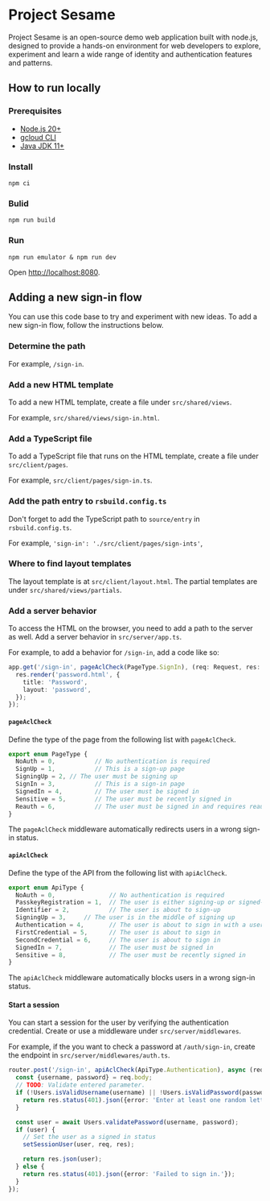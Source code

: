 # Project Sesame

Project Sesame is an open-source demo web application built with node.js,
designed to provide a hands-on environment for web developers to explore,
experiment and learn a wide range of identity and authentication features and
patterns.

## How to run locally

### Prerequisites

* [Node.js 20+](https://nodejs.org/)
* [gcloud CLI](https://cloud.google.com/sdk/docs/install)
* [Java JDK 11+](https://jdk.java.net/)

### Install

```shell
npm ci
```

### Bulid

```shell
npm run build
```

### Run

```shell
npm run emulator & npm run dev
```

Open [http://localhost:8080](http://localhost:8080).

## Adding a new sign-in flow

You can use this code base to try and experiment with new ideas. To add a new
sign-in flow, follow the instructions below.

### Determine the path

For example, `/sign-in`.

### Add a new HTML template

To add a new HTML template, create a file under `src/shared/views`.

For example, `src/shared/views/sign-in.html`.

### Add a TypeScript file

To add a TypeScript file that runs on the HTML template, create a file under
`src/client/pages`.

For example, `src/client/pages/sign-in.ts`.

### Add the path entry to `rsbuild.config.ts`

Don't forget to add the TypeScript path to `source/entry` in `rsbuild.config.ts`.

For example, `'sign-in': './src/client/pages/sign-ints'`,

### Where to find layout templates

The layout template is at `src/client/layout.html`. The partial templates are
under `src/shared/views/partials`.

### Add a server behavior

To access the HTML on the browser, you need to add a path to the server as well.
Add a server behavior in `src/server/app.ts`.

For example, to add a behavior for `/sign-in`, add a code like so:

```ts
app.get('/sign-in', pageAclCheck(PageType.SignIn), (req: Request, res: Response)) => {
  res.render('password.html', {
    title: 'Password',
    layout: 'password',
  });
});
```

#### `pageAclCheck`

Define the type of the page from the following list with `pageAclCheck`.

```ts
export enum PageType {
  NoAuth = 0,           // No authentication is required
  SignUp = 1,           // This is a sign-up page
  SigningUp = 2, // The user must be signing up
  SignIn = 3,           // This is a sign-in page
  SignedIn = 4,         // The user must be signed in
  Sensitive = 5,        // The user must be recently signed in
  Reauth = 6,           // The user must be signed in and requires reauthentication
}
```

The `pageAclCheck` middleware automatically redirects users in a wrong sign-in status.

#### `apiAclCheck`

Define the type of the API from the following list with `apiAclCheck`.

```ts
export enum ApiType {
  NoAuth = 0,               // No authentication is required
  PasskeyRegistration = 1,  // The user is either signing-up or signed-in
  Identifier = 2,           // The user is about to sign-up
  SigningUp = 3,     // The user is in the middle of signing up
  Authentication = 4,       // The user is about to sign in with a username and a credential
  FirstCredential = 5,      // The user is about to sign in
  SecondCredential = 6,     // The user is about to sign in
  SignedIn = 7,             // The user must be signed in
  Sensitive = 8,            // The user must be recently signed in
}
```

The `apiAclCheck` middleware automatically blocks users in a wrong sign-in status.

#### Start a session

You can start a session for the user by verifying the authentication credential.
Create or use a middleware under `src/server/middlewares`.

For example, if the you want to check a password at `/auth/sign-in`, create the
endpoint in `src/server/middlewares/auth.ts`.

```ts
router.post('/sign-in', apiAclCheck(ApiType.Authentication), async (req: Request, res: Response) => {
  const {username, password} = req.body;
  // TODO: Validate entered parameter.
  if (!Users.isValidUsername(username) || !Users.isValidPassword(password)) {
    return res.status(401).json({error: 'Enter at least one random letter.'});
  }

  const user = await Users.validatePassword(username, password);
  if (user) {
    // Set the user as a signed in status
    setSessionUser(user, req, res);

    return res.json(user);
  } else {
    return res.status(401).json({error: 'Failed to sign in.'});
  }
});
```
